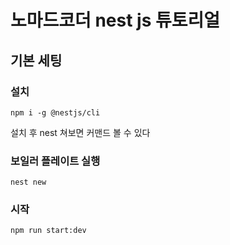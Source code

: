 # 노마드코더 nest js 튜토리얼

## 기본 세팅

### 설치

```
npm i -g @nestjs/cli
```

설치 후 nest 쳐보면 커맨드 볼 수 있다

### 보일러 플레이트 실행

```
nest new
```

### 시작

```
npm run start:dev
```
